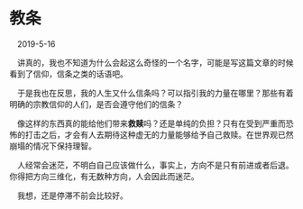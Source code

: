 # 教条

&emsp;2019-5-16

&emsp;讲真的，我也不知道为什么会起这么奇怪的一个名字，可能是写这篇文章的时候看到了信仰，信条之类的话语吧。

&emsp;于是我也在反思，我的人生又什么信条吗？可以指引我的力量在哪里？那些有着明确的宗教信仰的人们，是否会遵守他们的信条？

&emsp;像这样的东西真的能给他们带来**救赎**吗？还是单纯的负担？只有在受到严重而恐怖的打击之后，才会有人去期待这种虚无的力量能够给予自己救赎。在世界观已然崩塌的情况下保持理智。

&emsp;人经常会迷茫，不明白自己应该做什么，事实上，方向不是只有前进或者后退。你得把方向三维化，有无数种方向，人会因此而迷茫。

&emsp;我想，还是停滞不前会比较好。